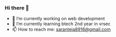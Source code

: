 ### Hi there 👋




- 🔭 I’m currently working on web development
- 🌱 I’m currently learning btech 2nd year in vrsec
- 📫 How to reach me: saranteja8916@gmail.com

